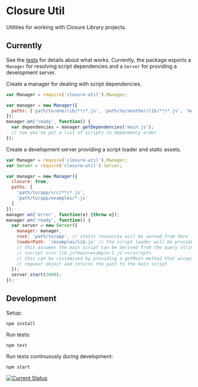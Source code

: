 # Closure Util

Utilities for working with Closure Library projects.

## Currently

See the [tests](test/spec) for details about what works.  Currently, the package exports a `Manager` for resolving script dependencies and a `Server` for providing a development server.

Create a manager for dealing with script dependencies.

```js
var Manager = require('closure-util').Manager;

var manager = new Manager({
  paths: ['path/to/one/lib/**/*.js', 'path/to/another/lib/**/*.js', 'main.js'],
});
manager.on('ready', function() {
  var dependencies = manager.getDependencies('main.js');
  // now you've got a list of scripts in dependency order
});
```

Create a development server providing a script loader and static assets.

```js
var Manager = require('closure-util').Manager;
var Server = require('closure-util').Server;

var manager = new Manager({
  closure: true,
  paths: [
    'path/to/app/src/**/*.js',
    'path/to/app/examples/*.js'
  ]
});
manager.on('error', function(e) {throw e});
manager.on('ready', function() {
  var server = new Server({
    manager: manager,
    root: 'path/to/app', // static resources will be served from here
    loaderPath: '/examples/lib.js' // the script loader will be provided here
    // this assumes the main script can be derived from the query string like:
    // <script src='lib.js?main=example-1.js'></script>
    // this can be customized by providing a getMain method that accepts a
    // request object and returns the path to the main script
  });
  server.start(3000);
});
```

## Development

Setup:

    npm install

Run tests:

    npm test

Run tests continuously during development:

    npm start

[![Current Status](https://secure.travis-ci.org/tschaub/closure-util.png?branch=master)](https://travis-ci.org/tschaub/closure-util)
